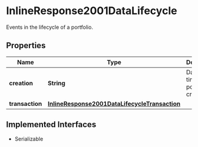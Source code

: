 

# InlineResponse2001DataLifecycle

Events in the lifecycle of a portfolio.

## Properties

Name | Type | Description | Notes
------------ | ------------- | ------------- | -------------
**creation** | **String** | Date and time of the portfolio creation. |  [optional]
**transaction** | [**InlineResponse2001DataLifecycleTransaction**](InlineResponse2001DataLifecycleTransaction.md) |  |  [optional]


## Implemented Interfaces

* Serializable


